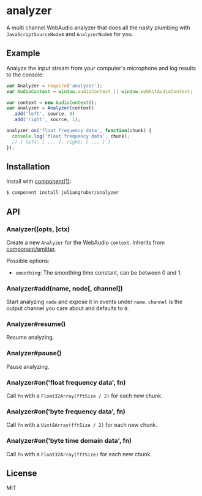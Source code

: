 
# analyzer

  A multi channel WebAudio analyzer that does all the nasty plumbing with `JavaScriptSourceNode`s and `AnalyzerNode`s for you.

## Example

  Analyze the input stream from your computer's microphone and log results to the console:

```js
var Analyzer = require('analyzer');
var AudioContext = window.audioContext || window.webkitAudioContext;

var context = new AudioContext();
var analyzer = Analyzer(context)
  .add('left', source, 0)
  .add('right', source, 1);

analyzer.on('float frequency data', function(chunk) {
  console.log('float frequency data', chunk);
  // { left: [ ... ], right: [ ... ] }
});
```

## Installation

  Install with [component(1)](http://component.io):

```bash
$ component install juliangruber/analyzer
```

## API

### Analyzer([opts, ]ctx)

  Create a new `Analyzer` for the WebAudio `context`. Inherits from [component/emitter](https://github.com/component/emitter).

  Possible options:
  
  * `smoothing`: The smoothing time constant, can be between 0 and 1.

### Analyzer#add(name, node[, channel])

  Start analyzing `node` and expose it in events under `name`. `channel` is the output channel you care about and defaults to `0`.

### Analyzer#resume()

  Resume analyzing.

### Analyzer#pause()

  Pause analyzing.

### Analyzer#on('float frequency data', fn)

  Call `fn` with a `Float32Array(fftSize / 2)` for each new chunk.

### Analyzer#on('byte frequency data', fn)

  Call `fn` with a `Uint8Array(fftSize / 2)` for each new chunk.

### Analyzer#on('byte time domain data', fn)

  Call `fn` with a `Float32Array(fftSize)` for each new chunk.

## License

  MIT
